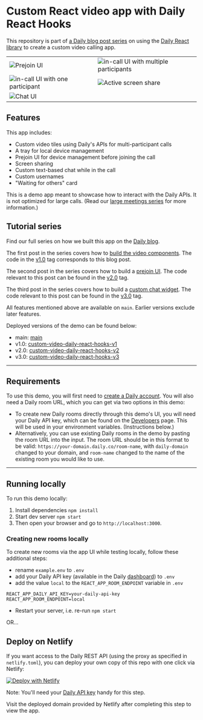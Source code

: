 # Custom React video app with Daily React Hooks

This repository is part of [a Daily blog post series](<[https://www.daily.co/blog/custom-video-app-with-daily-react-hooks-part-one/](https://www.daily.co/blog/tag/daily-react-hooks/)>) on using the [Daily React library](https://docs.daily.co/reference/daily-react) to create a custom video calling app.

|                                                                                                                                                                                                     |                                                                                                                                |
| --------------------------------------------------------------------------------------------------------------------------------------------------------------------------------------------------- | ------------------------------------------------------------------------------------------------------------------------------ |
| ![Prejoin UI](https://lh5.googleusercontent.com/pybG1ZczFSgh_wn5j-LEobidbl1TgjTj9bZxOdj1UbYH5XH-XoBBBH7ZIREx4QD_8LlgSpL-vXNFVlcNPedq2poGFhvNPZhWb5XqWzXwNBpxbzc2JoEwUBwKH4B1U1Y5qgTLDuvrfKvwkwKD5g) | ![in-call UI with multiple participants](https://www.daily.co/blog/content/images/size/w1600/2022/05/end-of-this-post-opt.png) |
| ![in-call UI with one participant](https://www.daily.co/blog/content/images/size/w1600/2022/05/waiting-for-others-opt.png)                                                                          | ![Active screen share](https://www.daily.co/blog/content/images/size/w1600/2022/05/screenshare-opt.png)                        |
| ![Chat UI](https://www.daily.co/blog/content/images/2022/06/ss1.png)                                                                                                                                |

## Features

This app includes:

- Custom video tiles using Daily's APIs for multi-participant calls
- A tray for local device management
- Prejoin UI for device management before joining the call
- Screen sharing
- Custom text-based chat while in the call
- Custom usernames
- "Waiting for others" card

This is a demo app meant to showcase how to interact with the Daily APIs. It is not optimized for large calls. (Read our [large meetings series](https://www.daily.co/blog/tag/large-meeting-series/) for more information.)

## Tutorial series

Find our full series on how we built this app on the [Daily blog](https://www.daily.co/blog/tag/daily-react-hooks/).

The first post in the series covers how to [build the video components](https://www.daily.co/blog/custom-video-app-with-daily-react-hooks-part-one/). The code in the [v1.0](https://github.com/daily-demos/custom-video-daily-react-hooks/tree/1.0) tag corresponds to this blog post.

The second post in the series covers how to build a [prejoin UI](https://www.daily.co/blog/add-a-prejoin-ui-to-a-custom-video-app-with-the-daily-react-hooks-library-part-2/). The code relevant to this post can be found in the [v2.0](https://github.com/daily-demos/custom-video-daily-react-hooks/tree/v2.0) tag.

The third post in the series covers how to build a [custom chat widget](https://www.daily.co/blog/add-chat-to-your-custom-video-app-with-daily-react-hooks-part-3/). The code relevant to this post can be found in the [v3.0](https://github.com/daily-demos/custom-video-daily-react-hooks/tree/v3.0) tag.

All features mentioned above are available on `main`. Earlier versions exclude later features.

Deployed versions of the demo can be found below:

- main: [main](https://daily-react-hooks.netlify.app/)
- v1.0: [custom-video-daily-react-hooks-v1](https://custom-video-daily-react-hooks-v1.netlify.app)
- v2.0: [custom-video-daily-react-hooks-v2](https://custom-video-daily-react-hooks-v2.netlify.app)
- v3.0: [custom-video-daily-react-hooks-v3](https://custom-video-daily-react-hooks-v3.netlify.app)

---

## Requirements

To use this demo, you will first need to [create a Daily account](https://dashboard.daily.co/signup). You will also need a Daily room URL, which you can get via two options in this demo:

- To create new Daily rooms directly through this demo's UI, you will need your Daily API key, which can be found on the [Developers](https://dashboard.daily.co/developers) page. This will be used in your environment variables. (Instructions below.)
- Alternatively, you can use existing Daily rooms in the demo by pasting the room URL into the input. The room URL should be in this format to be valid: `https://your-domain.daily.co/room-name`, with `daily-domain` changed to your domain, and `room-name` changed to the name of the existing room you would like to use.

---

## Running locally

To run this demo locally:

1. Install dependencies `npm install`
2. Start dev server `npm start`
3. Then open your browser and go to `http://localhost:3000`.

### Creating new rooms locally

To create new rooms via the app UI while testing locally, follow these additional steps:

- rename `example.env` to `.env`
- add your Daily API key (available in the Daily [dashboard](https://dashboard.daily.co/developers)) to `.env`
- add the value `local` to the `REACT_APP_ROOM_ENDPOINT` variable in `.env`

```dotenv
REACT_APP_DAILY_API_KEY=your-daily-api-key
REACT_APP_ROOM_ENDPOINT=local
```

- Restart your server, i.e. re-run `npm start`

OR...

## Deploy on Netlify

If you want access to the Daily REST API (using the proxy as specified in `netlify.toml`), you can deploy your own copy of this repo with one click via Netlify:

[![Deploy with Netlify](https://www.netlify.com/img/deploy/button.svg)](https://app.netlify.com/start/deploy?repository=https://github.com/daily-demos/custom-video-daily-react-hooks)

Note: You'll need your [Daily API key](https://dashboard.daily.co/developers) handy for this step.

Visit the deployed domain provided by Netlify after completing this step to view the app.

